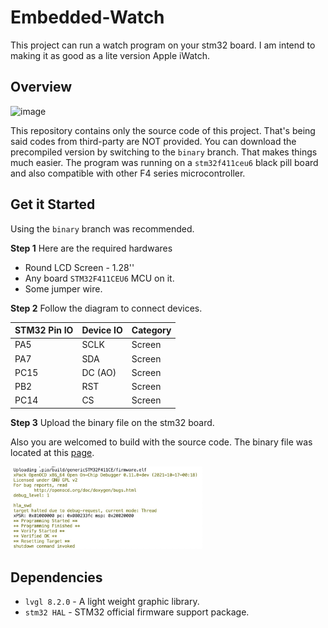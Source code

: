 # Embedded-Watch
This project can run a watch program on your stm32 board. I am intend to making it as good as a lite version Apple iWatch.



## Overview

<img src="./asset/readme_overview.gif" alt="image" width="240" height="240" />



This repository contains only the source code of this project. That's being said codes from third-party are NOT provided. You can download the precompiled version by switching to the `binary` branch. That makes things much easier. The program was running on a `stm32f411ceu6` black pill board and also compatible with other F4 series microcontroller.



## Get it Started



Using the `binary` branch was recommended. 



**Step 1** Here are the required hardwares

- Round LCD Screen - 1.28''
- Any board `STM32F411CEU6` MCU on it.
- Some jumper wire.



**Step 2** Follow the diagram to connect devices.

| STM32 Pin IO | Device IO | Category |
| ------------ | --------- | -------- |
| PA5          | SCLK      | Screen   |
| PA7          | SDA       | Screen   |
| PC15         | DC (AO)   | Screen   |
| PB2          | RST       | Screen   |
| PC14         | CS        | Screen   |



**Step 3** Upload the binary file on the stm32 board.

Also you are welcomed to build with the source code. The binary file was located at this [page]().



<img src="./asset/readme_start_upload.jpg" alt="image2" style="zoom:30%;" />









## Dependencies

- `lvgl 8.2.0` - A light weight graphic library.
- `stm32 HAL` - STM32 official firmware support package.





